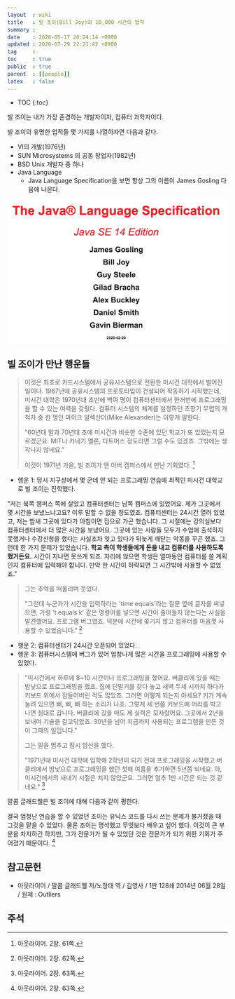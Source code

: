 ```yaml
---
layout  : wiki
title   : 빌 조이(Bill Joy)와 10,000 시간의 법칙
summary : 
date    : 2020-05-17 20:24:14 +0900
updated : 2020-07-29 22:21:42 +0900
tag     : 
toc     : true
public  : true
parent  : [[people]]
latex   : false
---
```

* TOC
{:toc}

빌 조이는 내가 가장 존경하는 개발자이자, 컴퓨터 과학자이다.

빌 조이의 유명한 업적들 몇 가지를 나열하자면 다음과 같다.

- VI의 개발(1976년)
- SUN Microsystems 의 공동 창업자(1982년)
- BSD Unix 개발자 중 하나
- Java Language
    - Java Language Specification을 보면 항상 그의 이름이 James Gosling 다음에 나온다.

![]( /resource/wiki/Bill-Joy-and-10000-hours-rule/java-lang.jpg )

## 빌 조이가 만난 행운들

> 이것은 최초로 카드시스템에서 공유시스템으로 전환한 미시건 대학에서 벌어진 일이다.
1967년에 공유시스템의 프로토타입이 건설되어 작동하기 시작했는데, 미시건 대학은 1970년대 초반에 백여 명이 컴퓨터센터에서 한꺼번에 프로그래밍을 할 수 있는 여력을 갖췄다.
컴퓨터 시스템의 체계를 설정하던 초창기 무렵의 개척자 중 한 명인 마이크 알렉산더(Mike Alexander)는 이렇게 말한다.
>
> "60년대 말과 70년대 초에 미시건과 비슷한 수준에 있던 학교가 또 있었는지 모르겠군요.
MIT나 카네기 멜론, 다트머스 정도라면 그럴 수도 있겠죠. 그밖에는 생각나지 않네요."
>
> 이것이 1971년 가을, 빌 조이가 앤 아버 캠퍼스에서 만난 기회였다.
[^malcolm-61]

- 행운 1: 당시 지구상에서 몇 군데 안 되는 프로그래밍 연습에 최적인 미시건 대학교로 빌 조이는 진학했다.

>
"저는 북쪽 캠퍼스 쪽에 살았고 컴퓨터센터는 남쪽 캠퍼스에 있었어요.
제가 그곳에서 몇 시간을 보냈느냐고요? 이루 말할 수 없을 정도였죠.
컴퓨터센터는 24시간 열려 있었고, 저는 밤새 그곳에 있다가 아침이면 집으로 가곤 했습니다.
그 시절에는 강의실보다 컴퓨터센터에서 더 많은 시간을 보냈어요.
그곳에 있는 사람들 모두가 수업에 출석하지 못했거나 수강신청을 했다는 사실조차 잊고 있다가 뒤늦게 깨닫는 악몽을 꾸곤 했죠.
그런데 한 가지 문제가 있었습니다.
**학교 측이 학생들에게 돈을 내고 컴퓨터를 사용하도록 했거든요.**
시간이 지나면 못쓰게 되죠. 자리에 앉으면 학생은 얼마동안 컴퓨터를 쓸 계획인지 컴퓨터에 입력해야 합니다. 만약 한 시간이 허락되면 그 시간밖에 사용할 수 없었죠."
>
> 그는 추억을 떠올리며 웃었다.
>
> "그런데 누군가가 시간을 입력하라는 'time equals'라는 질문 옆에 글자를 써넣으면, 가령 't equals k' 같은 명령어를 넣으면 시간이 줄어들지 않는다는 사실을 발견했어요.
프로그램 버그였죠. 덕분에 시간에 쫒기지 않고 컴퓨터를 마음껏 사용할 수 있었습니다."
[^malcolm-62]

- 행운 2: 컴퓨터센터가 24시간 오픈되어 있었다.
- 행운 3: 컴퓨터시스템에 버그가 있어 엄청나게 많은 시간을 프로그래밍에 사용할 수 있었다.

> "미시건에서 하루에 8~10 시간이나 프로그래밍을 했어요.
버클리에 있을 때는 밤낮으로 프로그래밍을 했죠. 집에 단말기를 갖다 놓고 새벽 두세 시까지 하다가 키보드 위에서 잠들어버린 적도 많았죠.
그러면 어떻게 되는지 아세요?
키가 계속 눌려 있으면 삐, 삐, 삐 하는 소리가 나죠.
그렇게 세 번쯤 키보드에 머리를 박고 나면 침대로 갑니다.
버클리에 갔을 때도 제 실력은 모자랐어요.
그곳에서 2년을 보내며 기술을 갈고닦았죠.
30년을 넘어 지금까지 사용되는 프로그램을 만든 것이 그때의 일입니다."
>
> 그는 말을 멈추고 잠시 암산을 했다.
>
> "1971년에 미시건 대학에 입학해 2학년이 되기 전에 프로그래밍을 시작했고 버클리에서 밤낮으로 프로그래밍을 했던 첫해 여름을 추가하면 5년쯤 되네요. 아, 미시건에서의 새내기 시절은 치지 않았군요. 그러면 얼추 1만 시간은 되는 것 같네요."
[^malcolm-63]

말콤 글래드웰은 빌 조이에 대해 다음과 같이 평한다.

>
결국 엄청난 연습을 할 수 있었던 조이는 유닉스 코드를 다시 쓰는 문제가 불거졌을 때 그것을 맡을 수 있었다.
물론 조이는 명석했고 무엇보다 배우고 싶어 했다.
이것이 큰 부분을 차지하긴 하지만, 그가 전문가가 될 수 있었던 것은 전문가가 되기 위한 기회가 주어졌기 때문이다.
[^malcolm-63]

## 참고문헌

- 아웃라이어 / 말콤 글래드웰 저/노정태 역 / 김영사 / 1판 128쇄 2014년 06월 28일 / 원제 : Outliers

## 주석

[^malcolm-61]: 아웃라이어. 2장. 61쪽.
[^malcolm-62]: 아웃라이어. 2장. 62쪽.
[^malcolm-63]: 아웃라이어. 2장. 63쪽.
